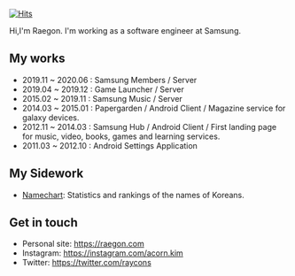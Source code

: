 [![Hits](https://hits.seeyoufarm.com/api/count/incr/badge.svg?url=https%3A%2F%2Fgithub.com%2Fraycon%2Fraycon)](https://hits.seeyoufarm.com)

Hi,I'm Raegon. I'm working as a software engineer at Samsung.

<!--
**raycon/raycon** is a ✨ _special_ ✨ repository because its `README.md` (this file) appears on your GitHub profile.

Here are some ideas to get you started:

- 🔭 I’m currently working on ...
- 🌱 I’m currently learning ...
- 👯 I’m looking to collaborate on ...
- 🤔 I’m looking for help with ...
- 💬 Ask me about ...
- 📫 How to reach me: ...
- 😄 Pronouns: ...
- ⚡ Fun fact: ...
-->

## My works

- 2019.11 ~ 2020.06 : Samsung Members / Server
- 2019.04 ~ 2019.12 : Game Launcher / Server
- 2015.02 ~ 2019.11 : Samsung Music / Server
- 2014.03 ~ 2015.01 : Papergarden / Android Client / Magazine service for galaxy devices.
- 2012.11 ~ 2014.03 : Samsung Hub / Android Client / First landing page for music, video, books, games and learning services.
- 2011.03 ~ 2012.10 : Android Settings Application

## My Sidework

- [Namechart](https://www.namechart.kr): Statistics and rankings of the names of Koreans.

## Get in touch

- Personal site: https://raegon.com
- Instagram: https://instagram.com/acorn.kim
- Twitter: https://twitter.com/raycons
